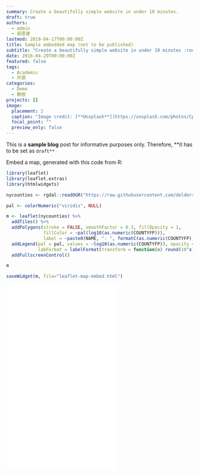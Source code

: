 ```yaml
---
summary: Create a beautifully simple website in under 10 minutes.
draft: true
authors:
  - admin
  - 吳恩達
lastmod: 2019-04-17T00:00:00Z
title: Sample embedded map (not to be published)
subtitle: "Create a beautifully simple website in under 10 minutes :rocket:"
date: 2016-04-20T00:00:00Z
featured: false
tags:
  - Academic
  - 开源
categories:
  - Demo
  - 教程
projects: []
image:
  placement: 2
  caption: "Image credit: [**Unsplash**](https://unsplash.com/photos/CpkOjOcXdUY)"
  focal_point: ""
  preview_only: false
---
```

This is a **sample blog** post for informative purposes only. Therefore, **it has to be set as `draft**`

Embed a map, generated with this code from R:

```r
library(leaflet)
library(leaflet.extras)
library(htmlwidgets)

nycounties <- rgdal::readOGR("https://raw.githubusercontent.com/deldersveld/topojson/master/countries/us-states/NY-36-new-york-counties.json")

pal <- colorNumeric("viridis", NULL)

m <- leaflet(nycounties) %>%
  addTiles() %>%
  addPolygons(stroke = FALSE, smoothFactor = 0.3, fillOpacity = 1,
              fillColor = ~pal(log10(as.numeric(COUNTYFP))),
              label = ~paste0(NAME, ": ", formatC(as.numeric(COUNTYFP), big.mark = ","))) %>%
  addLegend(pal = pal, values = ~log10(as.numeric(COUNTYFP)), opacity = 1.0,
            labFormat = labelFormat(transform = function(x) round(10^x))) %>% 
  addFullscreenControl()

m

saveWidget(m, file="leaflet-map-embed.html")
```

<div class="featured-image-wrapper"> 
<div style="position: relative">
<embed class="featured-image" src="/media/html_widgets/leaflet-map-embed.html" style="height:500px">
</div>
</div>